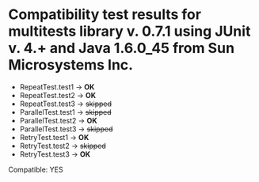# Compatibility test results for multitests library v. 0.7.1 using JUnit v. 4.+ and Java 1.6.0_45 from Sun Microsystems Inc.
- RepeatTest.test1 -> **OK**
- RepeatTest.test2 -> **OK**
- RepeatTest.test3 -> ~~skipped~~
- ParallelTest.test1 -> ~~skipped~~
- ParallelTest.test2 -> **OK**
- ParallelTest.test3 -> ~~skipped~~
- RetryTest.test1 -> **OK**
- RetryTest.test2 -> ~~skipped~~
- RetryTest.test3 -> **OK**


Compatible: YES
